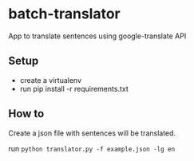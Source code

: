 # batch-translator
App to translate sentences using google-translate API

## Setup
* create a virtualenv
* run pip install -r requirements.txt

## How to
Create a json file with sentences will be translated.

run `python translator.py -f example.json -lg en`
